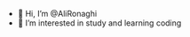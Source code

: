 - 👋 Hi, I’m @AliRonaghi
- 👀 I’m interested in study and learning coding


<!---
AliRonaghi/AliRonaghi is a ✨ special ✨ repository because its `README.md` (this file) appears on your GitHub profile.
You can click the Preview link to take a look at your changes.
--->
